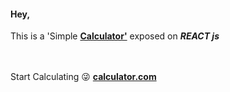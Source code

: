 <h4>Hey, </h4>
<p>
This is a 'Simple <b><a href="https://fast-calculation.netlify.app">Calculator'</a></b> exposed on <i><b>REACT js</b></i>
</p>

<p>
<br><br>
Start Calculating 😜 <b><a href="https://fast-calculation.netlify.app">calculator.com<a/></b>
</p>
